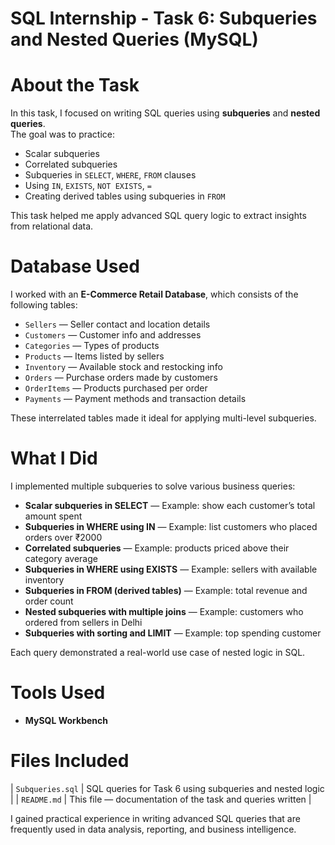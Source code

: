 # SQL Internship - Task 6: Subqueries and Nested Queries (MySQL)

#  About the Task
In this task, I focused on writing SQL queries using **subqueries** and **nested queries**.  
The goal was to practice:
- Scalar subqueries
- Correlated subqueries
- Subqueries in `SELECT`, `WHERE`, `FROM` clauses
- Using `IN`, `EXISTS`, `NOT EXISTS`, `=`
- Creating derived tables using subqueries in `FROM`

This task helped me apply advanced SQL query logic to extract insights from relational data.


#  Database Used
I worked with an **E-Commerce Retail Database**, which consists of the following tables:
- `Sellers` — Seller contact and location details
- `Customers` — Customer info and addresses
- `Categories` — Types of products
- `Products` — Items listed by sellers
- `Inventory` — Available stock and restocking info
- `Orders` — Purchase orders made by customers
- `OrderItems` — Products purchased per order
- `Payments` — Payment methods and transaction details

These interrelated tables made it ideal for applying multi-level subqueries.


#  What I Did
I implemented multiple subqueries to solve various business queries:
- **Scalar subqueries in SELECT** — Example: show each customer’s total amount spent
- **Subqueries in WHERE using IN** — Example: list customers who placed orders over ₹2000
- **Correlated subqueries** — Example: products priced above their category average
- **Subqueries in WHERE using EXISTS** — Example: sellers with available inventory
- **Subqueries in FROM (derived tables)** — Example: total revenue and order count
- **Nested subqueries with multiple joins** — Example: customers who ordered from sellers in Delhi
- **Subqueries with sorting and LIMIT** — Example: top spending customer

Each query demonstrated a real-world use case of nested logic in SQL.


# Tools Used
- **MySQL Workbench**


# Files Included
| `Subqueries.sql` | SQL queries for Task 6 using subqueries and nested logic |
| `README.md` | This file — documentation of the task and queries written |



I gained practical experience in writing advanced SQL queries that are frequently used in data analysis, reporting, and business intelligence.

